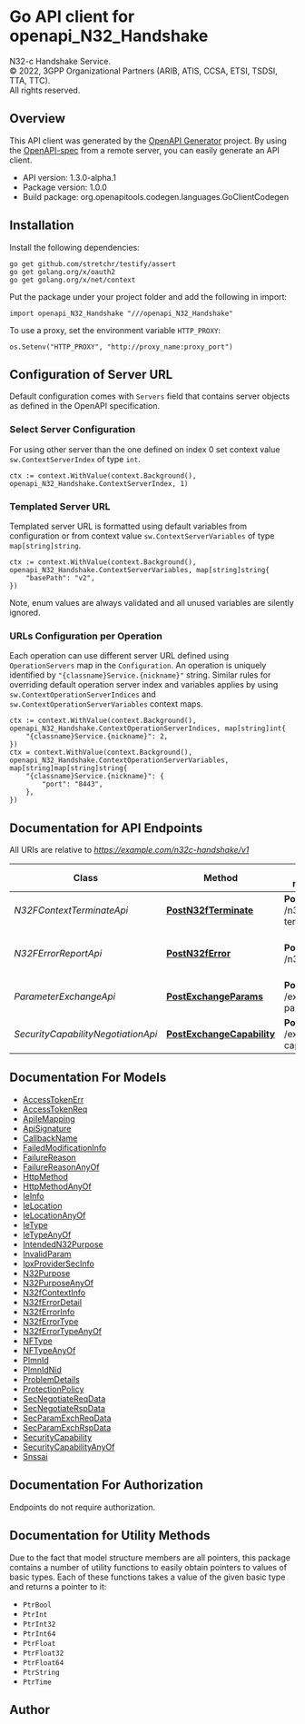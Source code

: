 # Go API client for openapi_N32_Handshake

N32-c Handshake Service.  
© 2022, 3GPP Organizational Partners (ARIB, ATIS, CCSA, ETSI, TSDSI, TTA, TTC).  
All rights reserved.


## Overview
This API client was generated by the [OpenAPI Generator](https://openapi-generator.tech) project.  By using the [OpenAPI-spec](https://www.openapis.org/) from a remote server, you can easily generate an API client.

- API version: 1.3.0-alpha.1
- Package version: 1.0.0
- Build package: org.openapitools.codegen.languages.GoClientCodegen

## Installation

Install the following dependencies:

```shell
go get github.com/stretchr/testify/assert
go get golang.org/x/oauth2
go get golang.org/x/net/context
```

Put the package under your project folder and add the following in import:

```golang
import openapi_N32_Handshake "///openapi_N32_Handshake"
```

To use a proxy, set the environment variable `HTTP_PROXY`:

```golang
os.Setenv("HTTP_PROXY", "http://proxy_name:proxy_port")
```

## Configuration of Server URL

Default configuration comes with `Servers` field that contains server objects as defined in the OpenAPI specification.

### Select Server Configuration

For using other server than the one defined on index 0 set context value `sw.ContextServerIndex` of type `int`.

```golang
ctx := context.WithValue(context.Background(), openapi_N32_Handshake.ContextServerIndex, 1)
```

### Templated Server URL

Templated server URL is formatted using default variables from configuration or from context value `sw.ContextServerVariables` of type `map[string]string`.

```golang
ctx := context.WithValue(context.Background(), openapi_N32_Handshake.ContextServerVariables, map[string]string{
	"basePath": "v2",
})
```

Note, enum values are always validated and all unused variables are silently ignored.

### URLs Configuration per Operation

Each operation can use different server URL defined using `OperationServers` map in the `Configuration`.
An operation is uniquely identified by `"{classname}Service.{nickname}"` string.
Similar rules for overriding default operation server index and variables applies by using `sw.ContextOperationServerIndices` and `sw.ContextOperationServerVariables` context maps.

```golang
ctx := context.WithValue(context.Background(), openapi_N32_Handshake.ContextOperationServerIndices, map[string]int{
	"{classname}Service.{nickname}": 2,
})
ctx = context.WithValue(context.Background(), openapi_N32_Handshake.ContextOperationServerVariables, map[string]map[string]string{
	"{classname}Service.{nickname}": {
		"port": "8443",
	},
})
```

## Documentation for API Endpoints

All URIs are relative to *https://example.com/n32c-handshake/v1*

Class | Method | HTTP request | Description
------------ | ------------- | ------------- | -------------
*N32FContextTerminateApi* | [**PostN32fTerminate**](docs/N32FContextTerminateApi.md#postn32fterminate) | **Post** /n32f-terminate | N32-f Context Terminate
*N32FErrorReportApi* | [**PostN32fError**](docs/N32FErrorReportApi.md#postn32ferror) | **Post** /n32f-error | N32-f Error Reporting Procedure
*ParameterExchangeApi* | [**PostExchangeParams**](docs/ParameterExchangeApi.md#postexchangeparams) | **Post** /exchange-params | Parameter Exchange
*SecurityCapabilityNegotiationApi* | [**PostExchangeCapability**](docs/SecurityCapabilityNegotiationApi.md#postexchangecapability) | **Post** /exchange-capability | Security Capability Negotiation


## Documentation For Models

 - [AccessTokenErr](docs/AccessTokenErr.md)
 - [AccessTokenReq](docs/AccessTokenReq.md)
 - [ApiIeMapping](docs/ApiIeMapping.md)
 - [ApiSignature](docs/ApiSignature.md)
 - [CallbackName](docs/CallbackName.md)
 - [FailedModificationInfo](docs/FailedModificationInfo.md)
 - [FailureReason](docs/FailureReason.md)
 - [FailureReasonAnyOf](docs/FailureReasonAnyOf.md)
 - [HttpMethod](docs/HttpMethod.md)
 - [HttpMethodAnyOf](docs/HttpMethodAnyOf.md)
 - [IeInfo](docs/IeInfo.md)
 - [IeLocation](docs/IeLocation.md)
 - [IeLocationAnyOf](docs/IeLocationAnyOf.md)
 - [IeType](docs/IeType.md)
 - [IeTypeAnyOf](docs/IeTypeAnyOf.md)
 - [IntendedN32Purpose](docs/IntendedN32Purpose.md)
 - [InvalidParam](docs/InvalidParam.md)
 - [IpxProviderSecInfo](docs/IpxProviderSecInfo.md)
 - [N32Purpose](docs/N32Purpose.md)
 - [N32PurposeAnyOf](docs/N32PurposeAnyOf.md)
 - [N32fContextInfo](docs/N32fContextInfo.md)
 - [N32fErrorDetail](docs/N32fErrorDetail.md)
 - [N32fErrorInfo](docs/N32fErrorInfo.md)
 - [N32fErrorType](docs/N32fErrorType.md)
 - [N32fErrorTypeAnyOf](docs/N32fErrorTypeAnyOf.md)
 - [NFType](docs/NFType.md)
 - [NFTypeAnyOf](docs/NFTypeAnyOf.md)
 - [PlmnId](docs/PlmnId.md)
 - [PlmnIdNid](docs/PlmnIdNid.md)
 - [ProblemDetails](docs/ProblemDetails.md)
 - [ProtectionPolicy](docs/ProtectionPolicy.md)
 - [SecNegotiateReqData](docs/SecNegotiateReqData.md)
 - [SecNegotiateRspData](docs/SecNegotiateRspData.md)
 - [SecParamExchReqData](docs/SecParamExchReqData.md)
 - [SecParamExchRspData](docs/SecParamExchRspData.md)
 - [SecurityCapability](docs/SecurityCapability.md)
 - [SecurityCapabilityAnyOf](docs/SecurityCapabilityAnyOf.md)
 - [Snssai](docs/Snssai.md)


## Documentation For Authorization

 Endpoints do not require authorization.


## Documentation for Utility Methods

Due to the fact that model structure members are all pointers, this package contains
a number of utility functions to easily obtain pointers to values of basic types.
Each of these functions takes a value of the given basic type and returns a pointer to it:

* `PtrBool`
* `PtrInt`
* `PtrInt32`
* `PtrInt64`
* `PtrFloat`
* `PtrFloat32`
* `PtrFloat64`
* `PtrString`
* `PtrTime`

## Author



